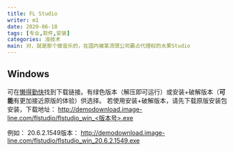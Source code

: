 ```yaml
---
title: FL Studio
writer: m1
date: 2020-06-18
tags: [专业,软件,安装]
categories: 浊技术
main: 对，就是那个做音乐的，在国内被某流氓公司霸占代理权的水果Studio
---
```


## Windows

可在[懒得勤快](https://ldqk.org/1373)找到下载链接。有绿色版本（解压即可运行）或安装+破解版本（**可能**有更加接近原版的体验）供选择。
若使用安装+破解版本，请先下载原版安装包安装，下载地址：
    http://demodownload.image-line.com/flstudio/flstudio_win_<版本号>.exe

例如：
    20.6.2.1549版本：   http://demodownload.image-line.com/flstudio/flstudio_win_20.6.2.1549.exe
